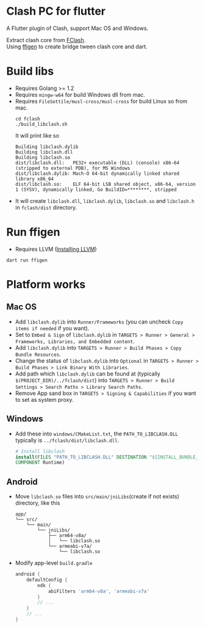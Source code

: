 # Clash PC for flutter
A Flutter plugin of Clash, support Mac OS and Windows.  

Extract clash core from [FClash](https://github.com/Fclash/Fclash).  
Using [ffigen](https://pub.dev/packages/ffigen) to create bridge tween clash core and dart.  

# Build libs
* Requires Golang >= 1.2
* Requires `mingw-w64` for build Windows dll from mac.
* Requires `FiloSottile/musl-cross/musl-cross` for build Linux so from mac.
    ```shell
    cd fclash
    ./build_libclash.sh
    ```
    It will print like so
    ```shell
    Building libclash.dylib
    Building libclash.dll
    Building libclash.so
    dist/libclash.dll:   PE32+ executable (DLL) (console) x86-64 (stripped to external PDB), for MS Windows
    dist/libclash.dylib: Mach-O 64-bit dynamically linked shared library x86_64
    dist/libclash.so:    ELF 64-bit LSB shared object, x86-64, version 1 (SYSV), dynamically linked, Go BuildID=********, stripped
    ```
* It will create `libclash.dll`, `libclash.dylib`, `libclash.so` and `libclash.h` in `fclash/dist` directory.

# Run ffigen
* Requires LLVM ([Installing LLVM](https://pub.dev/packages/ffigen#installing-llvm))
```shell
dart run ffigen
```

# Platform works
## Mac OS
* Add `libclash.dylib` into `Runner/Frameworks` (you can uncheck `Copy items if needed` if you want).
* Set to `Embed & Sign` of `libclash.dylib` in `TARGETS > Runner > General > Frameworks, Libraries, and Embedded content`.
* Add `libclash.dylib` into `TARGETS > Runner > Build Phases > Copy Bundle Resources`.
* Change the status of `libclash.dylib` into `Optional` in `TARGETS > Runner > Build Phases > Link Binary With Libraries`.
* Add path which `libclash.dylib` can be found at (typically `$(PROJECT_DIR)/../fclash/dist`) into `TARGETS > Runner > Build Settings > Search Paths > Library Search Paths`.
* Remove App sand box in `TARGETS > Signing & Capabilities` if you want to set as system proxy.

## Windows
* Add these into `windows/CMakeList.txt`, the `PATH_TO_LIBCLASH.DLL` typically is `../fclash/dist/libclash.dll`.
    ```cmake
    # Install libclash
    install(FILES "PATH_TO_LIBCLASH.DLL" DESTINATION "${INSTALL_BUNDLE_LIB_DIR}"
    COMPONENT Runtime)
    ```

## Android
* Move `libclash.so` files into `src/main/jniLibs`(create if not exists) directory, like this
    ```
    app/
    └── src/
        └── main/
            └── jniLibs/
                ├── arm64-v8a/
                │   └── libclash.so
                └── armeabi-v7a/
                    └── libclash.so
    ```
* Modify app-level `build.gradle`
    ```gradle
    android {
        defaultConfig {
            ndk {
                abiFilters 'arm64-v8a', 'armeabi-v7a'
            }
            // ...
        }
        // ...
    }
    ```